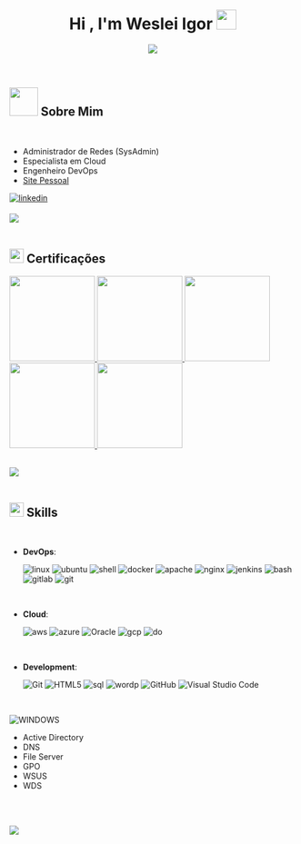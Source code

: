 
<h1 align="center"><b>Hi , I'm Weslei Igor </b><picture><img src="https://media.giphy.com/media/hvRJCLFzcasrR4ia7z/giphy.gif" width="35"></picture></h1>
<!--  -->
<p align="center">
  <a href="https://github.com/DenverCoder1/readme-typing-svg"><img src="https://readme-typing-svg.herokuapp.com?font=Time+New+Roman&color=cyan&size=25&center=true&vCenter=true&width=600&height=100&lines=Weslei+Igor..;Adminstrador+de+Redes;SysAdmin;DevOps;Especialista+Cloud;Cloud+engineer;Network+Adminstrator"></a>
</p>

<br>

## <picture><img src = "https://github.com/Wesleiigor/Westi_home/blob/master/img/gif/hack.gif" width = 50px></picture> **Sobre Mim**

<br>

- Administrador de Redes (SysAdmin)
- Especialista em Cloud
- Engenheiro DevOps
- [Site Pessoal](https://wesleiigor.com)
<a href="https://linkedin.com/in/Wesleiigor" target="_blank">
<img src="https://img.shields.io/badge/linkedin-%2300acee.svg?color=405DE6&style=for-the-badge&logo=linkedin&logoColor=white" alt=linkedin style="margin-bottom: 5px;"/>
</a>



<picture><img src="https://github.com/Wesleiigor/Westi_home/blob/master/img/gif/line.gif"></picture><br><br>

## <picture><img src="https://github.com/Wesleiigor/Westi_home/blob/master/img/gif/cert1.gif" width ="25"></picture><b> Certificações</b>

<a href="https://catalog-education.oracle.com/pls/certview/sharebadge?id=3BCB8CB68DD3791E81F4725AB89FB6CB2C5CA4D42AEBDE3790D3D62187DECDC6" target="_blank">
<img src="https://github.com/Wesleiigor/Westi_home/blob/master/png/1.png" width = "150" >
</a>
<a href="https://catalog-education.oracle.com/pls/certview/sharebadge?id=735ECA852AFF911D8155D78D946123C0318682C0C0A9DFE812B44C5A7773BCF0" target="_blank">
<img src="https://github.com/Wesleiigor/Westi_home/blob/master/png/2.png" width = "150" >
</a>
<a href="https://www.credly.com/badges/a7da2c5e-d99b-4453-87df-1ac94af8c253?source=linked_in_profile" target="_blank">
<img src="https://github.com/Wesleiigor/Westi_home/blob/master/png/3.png" width = "150" >
</a>
<a href="https://www.credly.com/badges/c69ecb59-308e-42e5-9ca8-79754b932776/linked_in" target="_blank">
<img src="https://github.com/Wesleiigor/Westi_home/blob/master/png/4.png" width = "150" >
</a>
<a href="https://www.credly.com/badges/4576615f-af33-45c5-a73b-9da1a33e4833/linked_in_profile" target="_blank">
<img src="https://github.com/Wesleiigor/Westi_home/blob/master/png/5.png" width = "150" >
</a>
<br>
<br>

<picture><img src="https://github.com/Wesleiigor/Westi_home/blob/master/img/gif/line.gif"></picture><br><br>

## <picture><img src="https://github.com/Wesleiigor/Westi_home/blob/master/img/gif/code.gif" width ="25"></picture><b> Skills</b>
<br>

<p align="center">
    
- **DevOps**:

  ![linux](https://img.shields.io/badge/Linux-FCC624.svg?style=for-the-badge&logo=Linux&logoColor=black)
  ![ubuntu](https://img.shields.io/badge/Ubuntu-E95420.svg?style=for-the-badge&logo=Ubuntu&logoColor=white)
  ![shell](https://img.shields.io/badge/Shell-FFD500.svg?style=for-the-badge&logo=Shell&logoColor=black)
  ![docker](https://img.shields.io/badge/Docker-2496ED.svg?style=for-the-badge&logo=Docker&logoColor=white)
  ![apache](https://img.shields.io/badge/Apache-D22128.svg?style=for-the-badge&logo=Apache&logoColor=white)
  ![nginx](https://img.shields.io/badge/NGINX-009639.svg?style=for-the-badge&logo=NGINX&logoColor=white)
  ![jenkins](https://img.shields.io/badge/Jenkins-D24939.svg?style=for-the-badge&logo=Jenkins&logoColor=white)
  ![bash](https://img.shields.io/badge/GNU%20Bash-4EAA25.svg?style=for-the-badge&logo=GNU-Bash&logoColor=white)
  ![gitlab](https://img.shields.io/badge/GitLab-FC6D26.svg?style=for-the-badge&logo=GitLab&logoColor=white)
  ![git](https://img.shields.io/badge/Git-F05032.svg?style=for-the-badge&logo=Git&logoColor=white)

<br>

- **Cloud**:

  ![aws](https://img.shields.io/badge/Amazon%20AWS-232F3E.svg?style=for-the-badge&logo=Amazon-AWS&logoColor=white)
  ![azure](https://img.shields.io/badge/Microsoft%20Azure-0078D4.svg?style=for-the-badge&logo=Microsoft-Azure&logoColor=white)
  ![Oracle](https://img.shields.io/badge/Oracle-F80000.svg?style=for-the-badge&logo=Oracle&logoColor=white)
  ![gcp](https://img.shields.io/badge/Google%20Cloud-4285F4.svg?style=for-the-badge&logo=Google-Cloud&logoColor=white)
  ![do](https://img.shields.io/badge/DigitalOcean-0080FF.svg?style=for-the-badge&logo=DigitalOcean&logoColor=white)
  
    
<br>

- **Development**:

  ![Git](https://img.shields.io/badge/PHP-777BB4.svg?style=for-the-badge&logo=PHP&logoColor=white)
  ![HTML5](https://img.shields.io/badge/HTML5%20-%23E34F26.svg?style=for-the-badge&logo=html5&logoColor=white)
  ![sql](https://img.shields.io/badge/MySQL-4479A1.svg?style=for-the-badge&logo=MySQL&logoColor=white)
  ![wordp](https://img.shields.io/badge/WordPress-21759B.svg?style=for-the-badge&logo=WordPress&logoColor=white)
  ![GitHub](https://img.shields.io/badge/github-%23121011.svg?style=for-the-badge&logo=github&logoColor=white)
  ![Visual Studio Code](https://img.shields.io/badge/Visual%20Studio%20Code-0078d7.svg?style=for-the-badge&logo=visual-studio-code&logoColor=white)

<br>

![WINDOWS](https://img.shields.io/badge/Windows-0078D4.svg?style=for-the-badge&logo=Windows&logoColor=white)
- Active Directory
- DNS
- File Server
- GPO
- WSUS
- WDS
    
<br>   

<br>

<picture><img src="https://github.com/Wesleiigor/Westi_home/blob/master/img/gif/line.gif"></picture><br><br>
